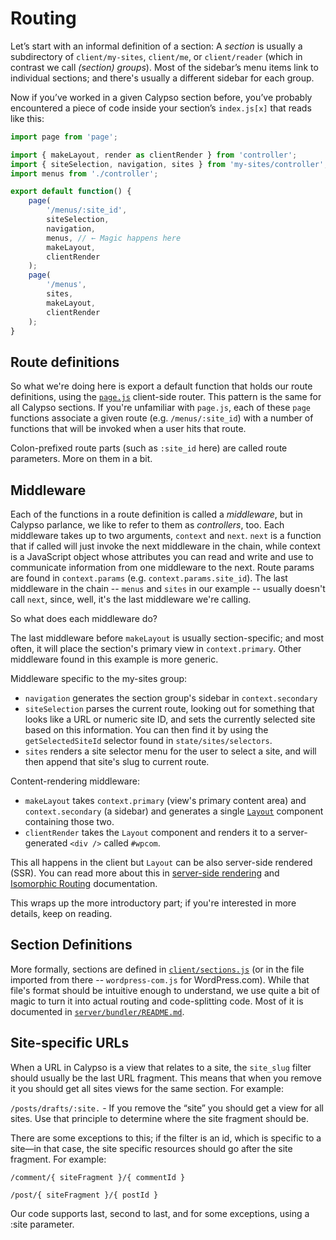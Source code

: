 Routing
=======

Let’s start with an informal definition of a section: A _section_ is usually a subdirectory of `client/my-sites`, `client/me`, or `client/reader` (which in contrast we call _(section) groups_). Most of the sidebar’s menu items link to individual sections; and there's usually a different sidebar for each group.

Now if you’ve worked in a given Calypso section before, you’ve probably encountered a piece of code inside your section’s `index.js[x]` that reads like this:

```js
import page from 'page';

import { makeLayout, render as clientRender } from 'controller';
import { siteSelection, navigation, sites } from 'my-sites/controller';
import menus from './controller';

export default function() {
	page(
		'/menus/:site_id',
		siteSelection,
		navigation,
		menus, // ← Magic happens here
		makeLayout,
		clientRender
	);
	page(
		'/menus',
		sites,
		makeLayout,
		clientRender
	);
}
```

## Route definitions

So what we're doing here is export a default function that holds our route definitions, using the [`page.js`](https://visionmedia.github.io/page.js/) client-side router.
This pattern is the same for all Calypso sections. If you're unfamiliar with `page.js`, each of these `page` functions associate a given route (e.g. `/menus/:site_id`) with a number of functions that will be invoked when a user hits that route.

Colon-prefixed route parts (such as `:site_id` here) are called route parameters. More on them in a bit.

## Middleware

Each of the functions in a route definition is called a _middleware_, but in Calypso parlance, we like to refer to them as _controllers_, too.
Each middleware takes up to two arguments, `context` and `next`. `next` is a function that if called will just invoke the next middleware in the chain, while context is a JavaScript object whose attributes you can read and write and use to communicate information from one middleware to the next. Route params are found in `context.params` (e.g. `context.params.site_id`). The last middleware in the chain -- `menus` and `sites` in our example -- usually doesn't call `next`, since, well, it's the last middleware we're calling.

So what does each middleware do?

The last middleware before `makeLayout` is usually section-specific; and most often, it will place the section's primary view in `context.primary`. Other middleware found in this example is more generic.

Middleware specific to the my-sites group:

* `navigation` generates the section group's sidebar in `context.secondary`
* `siteSelection` parses the current route, looking out for something that looks like a URL or numeric site ID, and sets the currently selected site based on this information. You can then find it by using the `getSelectedSiteId` selector found in `state/sites/selectors`.
* `sites` renders a site selector menu for the user to select a site, and will then append that site's slug to current route.

Content-rendering middleware:

* `makeLayout` takes `context.primary` (view's primary content area) and `context.secondary` (a sidebar) and generates a single [`Layout`](../client/layout/README.md) component containing those two.
* `clientRender` takes the `Layout` component and renders it to a server-generated `<div />` called `#wpcom`.

This all happens in the client but `Layout` can be also server-side rendered (SSR). You can read more about this in [server-side rendering](server-side-rendering.md) and [Isomorphic Routing](isomorphic-routing.md) documentation.

This wraps up the more introductory part; if you're interested in more details, keep on reading.

## Section Definitions

More formally, sections are defined in [`client/sections.js`](../client/sections.js) (or in the file imported from there -- `wordpress-com.js` for WordPress.com). While that file's format should be intuitive enough to understand, we use quite a bit of magic to turn it into actual routing and code-splitting code. Most of it is documented in [`server/bundler/README.md`](../server/bundler/README.md).

## Site-specific URLs

When a URL in Calypso is a view that relates to a site, the `site_slug` filter should usually be the last URL fragment. This means that when you remove it you should get all sites views for the same section. For example:

`/posts/drafts/:site.` - If you remove the “site” you should get a view for all sites. Use that principle to determine where the site fragment should be.

There are some exceptions to this; if the filter is an id, which is specific to a site—in that case, the site specific resources should go after the site fragment. For example:

`/comment/{ siteFragment }/{ commentId }`

`/post/{ siteFragment }/{ postId }`


Our code supports last, second to last, and for some exceptions, using a :site parameter.
